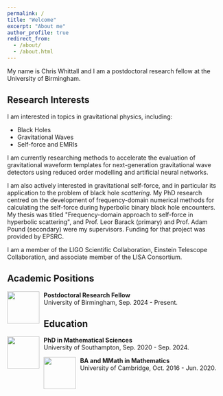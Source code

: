 ```yaml
---
permalink: /
title: "Welcome"
excerpt: "About me"
author_profile: true
redirect_from: 
  - /about/
  - /about.html
---
```

<head>
    <style>
        img {
            padding-right: 10px; 
        }
    </style>
</head>




My name is Chris Whittall and I am a postdoctoral research fellow at the University of Birmingham. 

Research Interests
------
I am interested in topics in gravitational physics, including: 
* Black Holes
* Gravitational Waves
* Self-force and EMRIs

I am currently researching methods to accelerate the evaluation of gravitational waveform templates for next-generation gravitational wave detectors using reduced order modelling and artificial neural networks.

I am also actively interested in gravitational self-force, and in particular its application to the problem of black hole <i>scattering</i>. My PhD research centred on the development of frequency-domain numerical methods for calculating the self-force during hyperbolic binary black hole encounters. My thesis was titled "Frequency-domain approach to self-force in hyperbolic scattering", and Prof. Leor Barack (primary) and Prof. Adam Pound (secondary) were my supervisors. Funding for that project was provided by EPSRC.

I am a member of the LIGO Scientific Collaboration, Einstein Telescope Collaboration, and associate member of the LISA Consortium.

Academic Positions
------
<div>
	<image style="float:left" width="75" height="75" src="images/uni_of_bham.png" />
	<div>
		<b>Postdoctoral Research Fellow</b><br/>
		University of Birmingham, Sep. 2024 - Present.
	</div>
</div>

Education
------
<div>
	<image style="float:left" width="75" height="75" src="images/uni_of_soton.png" />
	<div>
		<b>PhD in Mathematical Sciences</b><br/>
		University of Southampton, Sep. 2020 - Sep. 2024.
	</div>
</div>
<p></p>
<div>
	<image style="float:left" width="75" height="75" src="images/uni_of_cam.png" />
	<div>
		<b>BA and MMath in Mathematics</b><br/>
		University of Cambridge, Oct. 2016 - Jun. 2020.
	</div>
</div>